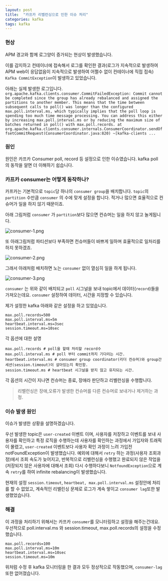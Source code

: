 ```yaml
---
layout: post
title:  "카프카 리벨런싱으로 인한 이슈 처리"
categories: kafka
tags: kafka
---
```


### 현상

APM 경고와 함께 로그양이 증가되는 현상이 발생했습니다.

이를 감지하고 컨테이너에 접속해서 로그를 확인한 결과(로그가 지속적으로 발생하여 APM web이 응답없음이 지속적으로 발생하여 어쩔수 없이 컨테이너에 직접 접속) `Kafka CommitException`이 발생하고 있었습니다.

아래는 실제 발생한 로그입니다.
`org.apache.kafka.clients.consumer.CommitFailedException: Commit cannot be completed since the group has already rebalanced and assigned the partitions to another member. This means that the time between subsequent calls to poll() was longer than the configured max.poll.interval.ms, which typically implies that the poll loop is spending too much time message processing. You can address this either by increasing max.poll.interval.ms or by reducing the maximum size of batches returned in poll() with max.poll.records.
 at org.apache.kafka.clients.consumer.internals.ConsumerCoordinator.sendOffsetCommitRequest(ConsumerCoordinator.java:820) ~[kafka-clients
 ...
`


### 원인

원인은 카프카 Consumer poll, record 등 설정으로 인한 이슈였습니다. kafka poll 의 동작을 알면 더 이해하기 쉽습니다.

### 카프카 consumer는 어떻게 동작하나?

 카프카는 기본적으로 `topic`당 하나의 `consumer group`을 배치합니다.
`topic`의 `partition` 수만큼 `consumer` 의 수에 맞게 설정을 합니다. 적거나 많으면 효율적으로 컨슈머가 일을 하지 않기 때문이죠.

 아래 그림처럼 `consumer` 가 `partition`보다 많으면 컨슈머는 일을 하지 않고 놀게됩니다.

 ![consumer-1.png]({{site.url}}/assets/images/kafka/consumer-1.png)

 또 아래그림처럼 파티션보다 부족하면 컨슈머들이 바쁘게 일하며 효율적으로  일처리를 하지 못하겠죠.

 ![consumer-2.png]({{site.url}}/assets/images/kafka/consumer-2.png)

 그래서 아래처럼 배치하면 노는 `consumer` 없이 열심히 일을 하게 됩니다.

 ![consumer-3.png]({{site.url}}/assets/images/kafka/consumer-3.png)


 `consumer` 는 위와 같이 배치되고 `poll` 시그널을 보내 topic에서 데이터(`record`)들을 가져오는데요. `consumer` 설정하여 데이터, 시간을 지정할 수 있습니다. 

 제가 설정한 kafka 아래와 같은 설정을 하고 있었습니다.

```
max.poll.records=500
max.poll.interval.ms=5m
heartbeat.interval.ms=3sec
session.timeout.ms=10sec 
```

각 옵션에 대한 설명
```
max.poll.records # poll을 할때 처리할 record수
max.poll.interval.ms # poll 부터 commit까지 기다리는 시간. 
heartbeat.interval.ms # consumer group coordinator(리더 컨슈머)와 group간 세션(session.timeout)이 살아있는지 확인함. 
session.timeout.ms # heartbeat 시그널을 받지 않고 유지되는 시간. 
```

각 옵션의 시간이 지나면 컨슈머는 종료, 장애라 판단하고 리벨런싱을 수행합니다.

> 리벨런싱은 장애,오류가 발생한 컨슈머를 다른 컨슈머로 보내거나 제거하는 과정.

### 이슈 발생 원인

 이슈가 발생한 상황을 설명하겠습니다.

 우선 발생한 topic은 `user-created` 이벤트 이며, 사용자를 저장하고 이벤트를 보내 사용자를 확인하고 특정 로직을 수행하는데 사용자를 확인하는 과정에서 가입자와 트래픽이 몰렸고, `user-created` 이벤트보다 사용자 확인 과정이 느려 가입전 notFoundException이 발생했습니다. 예외에 대해서 `retry` 하는 과정(사용자 조회과정)에서 조회 속도가 늦어지고, 반복적으로 리벨런싱을 수행했고 완료되지 않은 작업을 (저장되지 않은 사용자에 대해서 조회) 다시 수행하다보니 `NotfoundException`으로 계속 `retry`를 하여  infinite rebalancing이 발생했습니다. 

 현재의 설정 `session.timeout`, `heartbeat, max.poll.interval.ms` 설정안에 처리를 할 수 없었고, 계속적인 리밸린싱 문제로 로그가 계속 쌓이고 `consumer lag`또한 발생했었습니다.

### 해결

 이 과정을 처리하기 위해서는 카프카 `consumer`를 모니터링하고 설정을 해주는건데요. 우선적으로 poll.interval.ms 와 session.timeout, max.poll.records의 설정을 수정했습니다.

```
max.poll.records=100
max.poll.interval.ms=10m
heartbeat.interval.ms=10sec
session.timeout.ms=10m
```

위처럼 수정 후 kafka 모니터링을 한 결과 모두 정상적으로 작동했으며, `consumer-lag` 또한 없어졌습니다.
